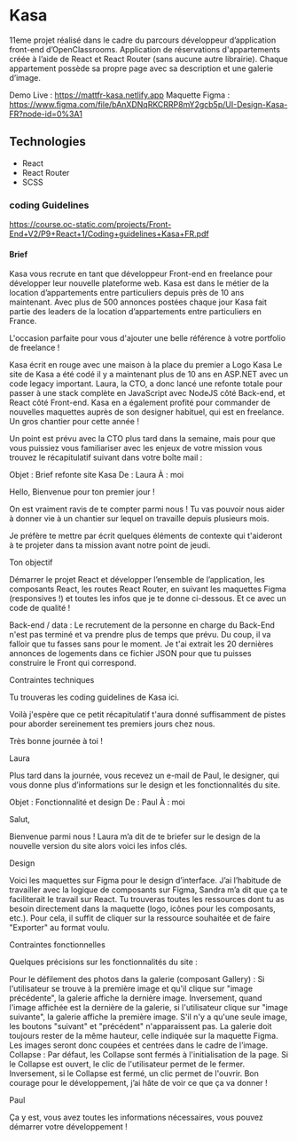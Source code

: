 # Kasa

11eme projet réalisé dans le cadre du parcours développeur d’application front-end d’OpenClassrooms.
Application de réservations d'appartements créée à l’aide de React et React Router (sans aucune autre librairie).
Chaque appartement possède sa propre page avec sa description et une galerie d’image.

Demo Live : https://mattfr-kasa.netlify.app
Maquette Figma : https://www.figma.com/file/bAnXDNqRKCRRP8mY2gcb5p/UI-Design-Kasa-FR?node-id=0%3A1

## Technologies

- React
- React Router
- SCSS

### coding Guidelines

https://course.oc-static.com/projects/Front-End+V2/P9+React+1/Coding+guidelines+Kasa+FR.pdf

#### Brief

Kasa vous recrute en tant que développeur Front-end en freelance pour développer leur nouvelle plateforme web. Kasa est dans le métier de la location d’appartements entre particuliers depuis près de 10 ans maintenant. Avec plus de 500 annonces postées chaque jour Kasa fait partie des leaders de la location d’appartements entre particuliers en France.

L'occasion parfaite pour vous d'ajouter une belle référence à votre portfolio de freelance !

Kasa écrit en rouge avec une maison à la place du premier a
Logo Kasa
Le site de Kasa a été codé il y a maintenant plus de 10 ans en ASP.NET avec un code legacy important. Laura, la CTO, a donc lancé une refonte totale pour passer à une stack complète en JavaScript avec NodeJS côté Back-end, et React côté Front-end. Kasa en a également profité pour commander de nouvelles maquettes auprès de son designer habituel, qui est en freelance. Un gros chantier pour cette année !

Un point est prévu avec la CTO plus tard dans la semaine, mais pour que vous puissiez vous familiariser avec les enjeux de votre mission vous trouvez le récapitulatif suivant dans votre boîte mail :

Objet : Brief refonte site Kasa
De : Laura
À : moi

Hello,
Bienvenue pour ton premier jour !

On est vraiment ravis de te compter parmi nous !
Tu vas pouvoir nous aider à donner vie à un chantier sur lequel on travaille depuis plusieurs mois.

Je préfère te mettre par écrit quelques éléments de contexte qui t'aideront à te projeter dans ta mission avant notre point de jeudi.

Ton objectif

Démarrer le projet React et développer l’ensemble de l’application, les composants React, les routes React Router, en suivant les maquettes Figma (responsives !) et toutes les infos que je te donne ci-dessous. Et ce avec un code de qualité !

Back-end / data : Le recrutement de la personne en charge du Back-End n'est pas terminé et va prendre plus de temps que prévu. Du coup, il va falloir que tu fasses sans pour le moment. Je t'ai extrait les 20 dernières annonces de logements dans ce fichier JSON pour que tu puisses construire le Front qui correspond.

Contraintes techniques

Tu trouveras les coding guidelines de Kasa ici.

Voilà j'espère que ce petit récapitulatif t'aura donné suffisamment de pistes pour aborder sereinement tes premiers jours chez nous.

Très bonne journée à toi !

Laura

Plus tard dans la journée, vous recevez un e-mail de Paul, le designer, qui vous donne plus d’informations sur le design et les fonctionnalités du site.

Objet : Fonctionnalité et design
De : Paul
À : moi

Salut,

Bienvenue parmi nous ! Laura m’a dit de te briefer sur le design de la nouvelle version du site alors voici les infos clés.

Design

Voici les maquettes sur Figma pour le design d’interface. J’ai l’habitude de travailler avec la logique de composants sur Figma, Sandra m’a dit que ça te faciliterait le travail sur React. Tu trouveras toutes les ressources dont tu as besoin directement dans la maquette (logo, icônes pour les composants, etc.). Pour cela, il suffit de cliquer sur la ressource souhaitée et de faire "Exporter" au format voulu.

Contraintes fonctionnelles

Quelques précisions sur les fonctionnalités du site :

Pour le défilement des photos dans la galerie (composant Gallery) :
Si l'utilisateur se trouve à la première image et qu'il clique sur "image précédente", la galerie affiche la dernière image.
Inversement, quand l'image affichée est la dernière de la galerie, si l'utilisateur clique sur "image suivante", la galerie affiche la première image.
S'il n'y a qu'une seule image, les boutons "suivant" et "précédent" n'apparaissent pas.
La galerie doit toujours rester de la même hauteur, celle indiquée sur la maquette Figma. Les images seront donc coupées et centrées dans le cadre de l’image.
Collapse : Par défaut, les Collapse sont fermés à l'initialisation de la page.
Si le Collapse est ouvert, le clic de l'utilisateur permet de le fermer.
Inversement, si le Collapse est fermé, un clic permet de l'ouvrir.
Bon courage pour le développement, j’ai hâte de voir ce que ça va donner !

Paul

Ça y est, vous avez toutes les informations nécessaires, vous pouvez démarrer votre développement !
